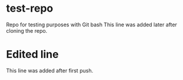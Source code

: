 # test-repo
Repo for testing purposes with Git bash
This line was added later after cloning the repo.

# Edited line
This line was added after first push.